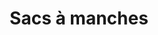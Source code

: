 ---
title: Sacs à manches
image: src/assets/images/biobag.jpeg
imageAlt: Sacs bretelles biodégradables
products:
  - title: S PLAIN
    subtitle: Sacs bretelles
    specs:
      - "Dimension: 15 x 17 pouces"
      - "Soufflets: 2 x 2.5 pouces"
      - "Épaisseur: 20 microns"
  - title: XL19 PLAIN
    subtitle: Sacs bretelles
    specs:
      - "Dimension: 17.5 x 19 pouces"
      - "Soufflets: 2 x 3 pouces"
      - "Épaisseur: 25 microns"
  - title: 3XL PLAIN
    subtitle: Sacs bretelles
    specs:
      - "Dimension: 27 x 25 pouces"
      - "Soufflets: 2 x 5.5 pouces"
      - "Épaisseur: 20 microns"
  - title: 15*20
    subtitle: Sacs à poignée découpée
    specs:
      - "Dimension: 15 x 20 pouces"
      - "Épaisseur: 70 microns"
---